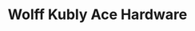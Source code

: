 ---
title: "Wolff Kubly Ace Hardware"
url: /middleton/wolff-kubly-ace-hardware/
shop: doityourself
---